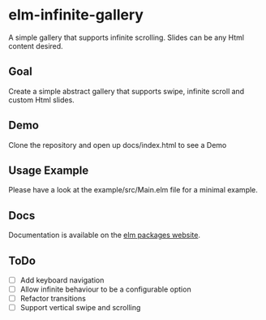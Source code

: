 # elm-infinite-gallery

A simple gallery that supports infinite scrolling.
Slides can be any Html content desired.

## Goal
Create a simple abstract gallery that supports swipe, infinite scroll and custom Html slides.

## Demo
Clone the repository and open up docs/index.html to see a Demo

## Usage Example
Please have a look at the example/src/Main.elm file for a minimal example.

## Docs
Documentation is available on the [elm packages website](https://package.elm-lang.org/packages/tricycle/elm-infinite-gallery/latest/).

## ToDo
- [ ] Add keyboard navigation
- [ ] Allow infinite behaviour to be a configurable option
- [ ] Refactor transitions
- [ ] Support vertical swipe and scrolling
